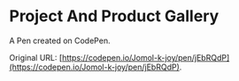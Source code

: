 # Project And Product Gallery

A Pen created on CodePen.

Original URL: [https://codepen.io/Jomol-k-joy/pen/jEbRQdP](https://codepen.io/Jomol-k-joy/pen/jEbRQdP).

